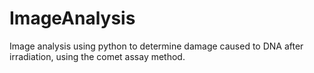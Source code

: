 # ImageAnalysis
Image analysis using python to determine damage caused to DNA after irradiation, using the comet assay method.
